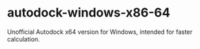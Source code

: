 # autodock-windows-x86-64
Unofficial Autodock x64 version for Windows, intended for faster calculation.
